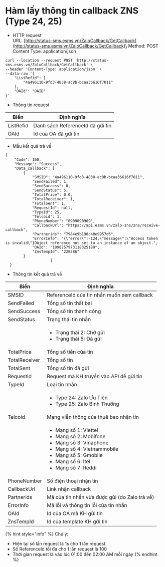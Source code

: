 # Hàm lấy thông tin callback ZNS  (Type 24, 25)

* HTTP request \
  URL: [http://status-sms.esms.vn/ZaloCallback/GetCallback](http://status-sms.esms.vn/ZaloCallback/GetCallback)\
  Method: POST\
  Content Type: application/json

```
curl --location --request POST 'http://status-sms.esms.vn/ZaloCallback/GetCallback' \
--header 'Content-Type: application/json' \
--data-raw '{
    "ListRefid": [
        "4a496110-9fd3-4838-ac8b-bcaa36616f7011"
    ],
    "OAId": "OAID"
}'
```

* Thông tin request

| Biến      | Định nghĩa                        |
| --------- | --------------------------------- |
| ListRefid | Danh sách ReferenceId đã gửi tin  |
| OAId      | Id của OA đã gửi tin              |

* Mẫu kết quả trả về

```
{
    "Code": 100,
    "Message": "Success",
    "Data_callback": [
        {
            "SMSID": "4a496110-9fd3-4838-ac8b-bcaa36616f7011",
            "SendFailed": 1,
            "SendSuccess": 0,
            "SendStatus": 5,
            "TotalPrice": 0.0,
            "TotalReceiver": 1,
            "TotalSent": 1,
            "RequestId": null,
            "TypeId": 25,
            "Telcoid": 1,
            "PhoneNumber": "0909090909",
            "CallbackUrl": "https://api.esms.vn/zalo-zns/zns/receive-callback",
            "Partnerids": "7984e9b198c40e9957d6",
            "ErrorInfo": "{\"error\":-124,\"message\":\"Access token is invalid\"}Object reference not set to an instance of an object.",
            "OAId": "1090257973118325189",
            "ZnsTempId": "228386"
        } 
                    ]
  } 
```

* Thông tin kết quả trả về&#x20;

| Biến          | Định nghĩa                                                                                                                                                                                                 |
| ------------- | ---------------------------------------------------------------------------------------------------------------------------------------------------------------------------------------------------------- |
| SMSID         | ReferenceId của tin nhắn muốn xem callback                                                                                                                                                                 |
| SendFailed    | Tổng số tin thất bại                                                                                                                                                                                       |
| SendSuccess   | Tổng số tin thành công                                                                                                                                                                                     |
| SendStatus    | Trạng thái tin nhắn                                                                                                                                                                                        |
|               | <ul><li>Trạng thái 2: Chờ gửi </li><li>Trạng thái 5: Đã gửi </li></ul>                                                                                                                                     |
| TotalPrice    | Tổng số tiền của tin                                                                                                                                                                                       |
| TotalReceiver | Tổng số tin                                                                                                                                                                                                |
| TotalSent     | Tổng số tin đã gửi                                                                                                                                                                                         |
| RequestId     | Request mà KH truyền vào API để gửi tin                                                                                                                                                                    |
| TypeId        | Loại tin nhắn                                                                                                                                                                                              |
|               | <ul><li>Type 24: Zalo Ưu Tiên</li><li>Type 25: Zalo Bình Thường</li></ul>                                                                                                                                  |
| Telcoid       | Mạng viễn thông của thuê bao nhận tin                                                                                                                                                                      |
|               | <ul><li>Mạng số 1: Viettel</li><li>Mạng số 2: Mobifone</li><li>Mạng số 3: Vinaphone</li><li>Mạng số 4: Vietnammobile</li><li>Mạng số 5: Gmobile</li><li>Mạng số 6: Itel</li><li>Mạng số 7: Reddi</li></ul> |
| PhoneNumber   | Số điện thoại nhận tin                                                                                                                                                                                     |
| CallbackUrl   | Link nhận callback                                                                                                                                                                                         |
| Partnerids    | Mã của tin nhắn vừa được gửi (do Zalo trả về)                                                                                                                                                              |
| ErrorInfo     | Mã lỗi và thông tin lỗi của tin nhắn                                                                                                                                                                       |
| OAId          | Id của OA mà KH gửi tin                                                                                                                                                                                    |
| ZnsTempId     | Id của template KH gửi tin                                                                                                                                                                                 |

{% hint style="info" %}
Chú ý:

* Hiện tại số lần request là 1s cho 1 lần request
* Số ReferenceId tối đa cho 1 lần request là 100
* Thời gian request là vào lúc 01:00 đến 02:00 AM mỗi ngày
{% endhint %}

